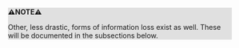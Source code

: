 <div style="margin:2em; background-color: #e0e0e0;">

<strong>⚠️NOTE️️️⚠️</strong>

Other, less drastic, forms of information loss exist as well. These will be documented in the subsections below.
</div>

